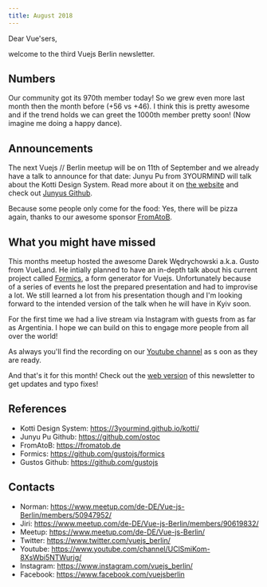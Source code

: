 ```yaml
---
title: August 2018
---
```

Dear Vue'sers,

welcome to the third Vuejs Berlin newsletter. 

Numbers
-------

Our community got its 970th member today! So we grew even more last month then the month before (+56 vs +46). I think this is pretty awesome and if the trend holds we can greet the 1000th member pretty soon! (Now imagine  me doing a happy dance).

Announcements
-------------

The next Vuejs // Berlin meetup will be on 11th of September and we already have a talk to announce for that date: Junyu Pu from 3YOURMIND will talk about the Kotti Design System. Read more about it on [the website](https://3yourmind.github.io/kotti/) and check out [Junyus Github](https://github.com/ostoc).

Because some people only come for the food: Yes, there will be pizza again, thanks to our awesome sponsor [FromAtoB](https://fromatob.de).

What you might have missed
--------------------------

This months meetup hosted the awesome Darek Wędrychowski a.k.a. Gusto from VueLand. He intially planned to have an in-depth talk about his current project called [Formics](https://github.com/gustojs/formics), a form generator for Vuejs. Unfortunately because of a series of events he lost the prepared presentation and had to improvise a lot. We still learned a lot from his presentation though and I'm looking forward to the intended version of the talk when he will have in Kyiv soon.

For the first time we had a live stream via Instagram with guests from as far as Argentinia. I hope we can build on this to engage more people from all over the world!

As always you'll find the recording on our [Youtube channel](https://www.youtube.com/channel/UClSmiKom-8XsWbi5NTWurjg/videos) as s oon as they are ready.

And that's it for this month! Check out the [web version](https://vuejs.berlin/newsletter/201808.html) of this newsletter to get updates and typo fixes!


References
----------

* Kotti Design System: https://3yourmind.github.io/kotti/
* Junyu Pu Github: https://github.com/ostoc
* FromAtoB: https://fromatob.de
* Formics: https://github.com/gustojs/formics
* Gustos Github: https://github.com/gustojs


Contacts
--------

* Norman: https://www.meetup.com/de-DE/Vue-js-Berlin/members/50947952/
* Jiri: https://www.meetup.com/de-DE/Vue-js-Berlin/members/90619832/
* Meetup: https://www.meetup.com/de-DE/Vue-js-Berlin/
* Twitter: https://www.twitter.com/vuejs_berlin/
* Youtube: https://www.youtube.com/channel/UClSmiKom-8XsWbi5NTWurjg/
* Instagram: https://www.instagram.com/vuejs_berlin/
* Facebook: https://www.facebook.com/vuejsberlin
